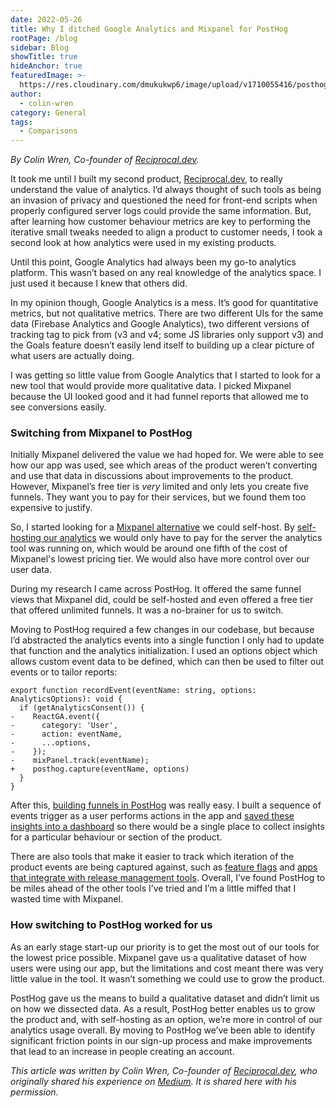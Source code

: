 ```yaml
---
date: 2022-05-26
title: Why I ditched Google Analytics and Mixpanel for PostHog
rootPage: /blog
sidebar: Blog
showTitle: true
hideAnchor: true
featuredImage: >-
  https://res.cloudinary.com/dmukukwp6/image/upload/v1710055416/posthog.com/contents/images/blog/posthog-engineering-blog.png
author:
  - colin-wren
category: General
tags:
  - Comparisons
---
```


_By Colin Wren, Co-founder of [Reciprocal.dev](https://reciprocal.dev/)._

It took me until I built my second product, [Reciprocal.dev](https://reciprocal.dev/), to really understand the value of analytics. I’d always thought of such tools as being an invasion of privacy and questioned the need for front-end scripts when properly configured server logs could provide the same information. But, after learning how customer behaviour metrics are key to performing the iterative small tweaks needed to align a product to customer needs, I took a second look at how analytics were used in my existing products.

Until this point, Google Analytics had always been my go-to analytics platform. This wasn’t based on any real knowledge of the analytics space. I just used it because I knew that others did.

In my opinion though, Google Analytics is a mess. It’s good for quantitative metrics, but not qualitative metrics. There are two different UIs for the same data (Firebase Analytics and Google Analytics), two different versions of tracking tag to pick from (v3 and v4; some JS libraries only support v3) and the Goals feature doesn’t easily lend itself to building up a clear picture of what users are actually doing.

<BorderWrapper>
    <Quote
        size="md"
        quote={`“I’ve found PostHog to be miles ahead of the other tools I’ve tried and I’m a little miffed that I didn’t find it straight away and wasted time with Mixpanel.”`}
    />
</BorderWrapper>

I was getting so little value from Google Analytics that I started to look for a new tool that would provide more qualitative data. I picked Mixpanel because the UI looked good and it had funnel reports that allowed me to see conversions easily.

### Switching from Mixpanel to PostHog
Initially Mixpanel delivered the value we had hoped for. We were able to see how our app was used, see which areas of the product weren’t converting and use that data in discussions about improvements to the product. However, Mixpanel’s free tier is _very_ limited and only lets you create five funnels. They want you to pay for their services, but we found them too expensive to justify. 

So, I started looking for a [Mixpanel alternative](/blog/best-mixpanel-alternatives) we could self-host. By [self-hosting our analytics](/docs/self-host) we would only have to pay for the server the analytics tool was running on, which would be around one fifth of the cost of Mixpanel's lowest pricing tier. We would also have more control over our user data. 

During my research I came across PostHog. It offered the same funnel views that Mixpanel did, could be self-hosted and even offered a free tier that offered unlimited funnels. It was a no-brainer for us to switch.

Moving to PostHog required a few changes in our codebase, but because I’d abstracted the analytics events into a single function I only had to update that function and the analytics initialization. I used an options object which allows custom event data to be defined, which can then be used to filter out events or to tailor reports:

```
export function recordEvent(eventName: string, options: AnalyticsOptions): void {
  if (getAnalyticsConsent()) {
-    ReactGA.event({
-      category: 'User',
-      action: eventName,
-      ...options,
-    });
-    mixPanel.track(eventName);
+    posthog.capture(eventName, options)
  }
}
```

After this, [building funnels in PostHog](/docs/user-guides/funnels) was really easy. I built a sequence of events trigger as a user performs actions in the app and [saved these insights into a dashboard](/docs/user-guides/dashboards) so there would be a single place to collect insights for a particular behaviour or section of the product.

There are also tools that make it easier to track which iteration of the product events are being captured against, such as [feature flags](/docs/user-guides/feature-flags) and [apps that integrate with release management tools](/integrations). Overall, I’ve found PostHog to be miles ahead of the other tools I’ve tried and I’m a little miffed that I wasted time with Mixpanel.

<BorderWrapper>
    <Quote
        size="md"
        quote={`“PostHog better enables us to grow our product and, with self-hosting, we're more in control of our analytics usage overall.”`}
    />
</BorderWrapper>

### How switching to PostHog worked for us
As an early stage start-up our priority is to get the most out of our tools for the lowest price possible. Mixpanel gave us a qualitative dataset of how users were using our app, but the limitations and cost meant there was very little value in the tool. It wasn’t something we could use to grow the product.

PostHog gave us the means to build a qualitative dataset and didn’t limit us on how we dissected data. As a result, PostHog better enables us to grow the product and, with self-hosting as an option, we’re more in control of our analytics usage overall. By moving to PostHog we’ve been able to identify significant friction points in our sign-up process and make improvements that lead to an increase in people creating an account.

_This article was written by Colin Wren, Co-founder of [Reciprocal.dev](https://reciprocal.dev/), who originally shared his experience on [Medium](https://colinwren.medium.com/why-i-ditched-google-analytics-mixpanel-for-posthog-841fa77bb8cb). It is shared here with his permission._

<ArrayCTA />
